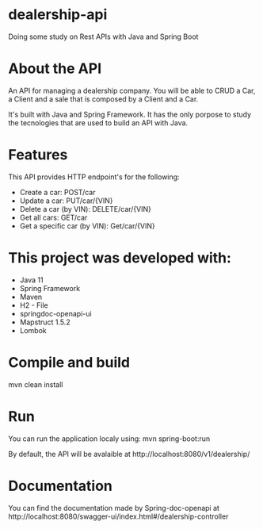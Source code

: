 # dealership-api
Doing some study on Rest APIs with Java and Spring Boot

# About the API
An API for managing a dealership company. You will be able to CRUD a Car, a Client and a sale that is composed by a Client and a Car.

It's built with Java and Spring Framework. It has the only porpose to study the tecnologies that are used to build an API with Java.

# Features
This API provides HTTP endpoint's for the following:
* Create a car: POST/car
* Update a car: PUT/car/{VIN}
* Delete a car (by VIN): DELETE/car/{VIN}
* Get all cars: GET/car
* Get a specific car (by VIN): Get/car/{VIN}

# This project was developed with: 

* Java 11
* Spring Framework
* Maven
* H2 - File 
* springdoc-openapi-ui
* Mapstruct 1.5.2
* Lombok
 
# Compile and build

mvn clean install

# Run

You can run the application localy using:
mvn spring-boot:run

By default, the API will be avalaible at http://localhost:8080/v1/dealership/

# Documentation

You can find the documentation made by Spring-doc-openapi at http://localhost:8080/swagger-ui/index.html#/dealership-controller

